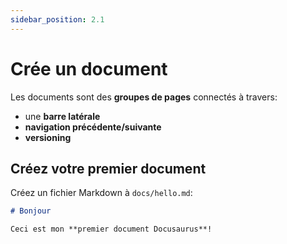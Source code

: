 ```yaml
---
sidebar_position: 2.1
---
```


# Crée un document

Les documents sont des **groupes de pages** connectés à travers:

- une **barre latérale**
- **navigation précédente/suivante**
- **versioning**

## Créez votre premier document

Créez un fichier Markdown à `docs/hello.md`:

```md title="docs/hello.md"
# Bonjour

Ceci est mon **premier document Docusaurus**!
```